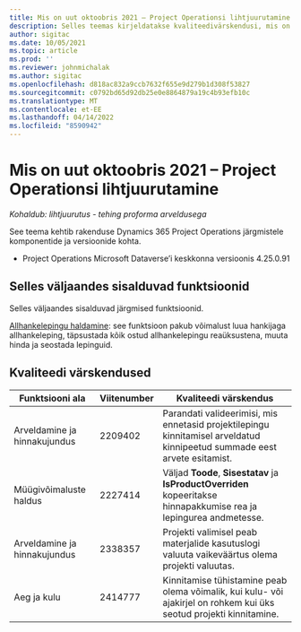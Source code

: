 ```yaml
---
title: Mis on uut oktoobris 2021 – Project Operationsi lihtjuurutamine
description: Selles teemas kirjeldatakse kvaliteedivärskendusi, mis on saadaval Project Operationsi lihtjuurutuse 2021. aasta oktoobri väljalaskes.
author: sigitac
ms.date: 10/05/2021
ms.topic: article
ms.prod: ''
ms.reviewer: johnmichalak
ms.author: sigitac
ms.openlocfilehash: d818ac832a9ccb7632f655e9d279b1d308f53827
ms.sourcegitcommit: c0792bd65d92db25e0e8864879a19c4b93efb10c
ms.translationtype: MT
ms.contentlocale: et-EE
ms.lasthandoff: 04/14/2022
ms.locfileid: "8590942"
---
```

# <a name="whats-new-october-2021---project-operations-lite-deployment"></a>Mis on uut oktoobris 2021 – Project Operationsi lihtjuurutamine

_Kohaldub: lihtjuurutus - tehing proforma arveldusega_

See teema kehtib rakenduse Dynamics 365 Project Operations järgmistele komponentide ja versioonide kohta.

  - Project Operations Microsoft Dataverse’i keskkonna versioonis 4.25.0.91


## <a name="features-included-in-this-release"></a>Selles väljaandes sisalduvad funktsioonid

Selles väljaandes sisalduvad järgmised funktsioonid.

[Allhankelepingu haldamine](../subcontracting/managing-subcontracts-overview.md): see funktsioon pakub võimalust luua hankijaga allhankeleping, täpsustada kõik ostud allhankelepingu reaüksustena, muuta hinda ja seostada lepinguid.


## <a name="quality-updates"></a>Kvaliteedi värskendused

| **Funktsiooni ala** | **Viitenumber** | **Kvaliteedi värskendus** |
| --- | --- | --- |
| Arveldamine ja hinnakujundus | 2209402 | Parandati valideerimisi, mis ennetasid projektilepingu kinnitamisel arveldatud kinnipeetud summade eest arvete esitamist. |
|   Müügivõimaluste haldus | 2227414 | Väljad **Toode**, **Sisestatav** ja **IsProductOverriden** kopeeritakse hinnapakkumise rea ja lepingurea andmetesse. |
| Arveldamine ja hinnakujundus | 2338357 | Projekti valimisel peab materjalide kasutuslogi valuuta vaikeväärtus olema projekti valuutas. |
| Aeg ja kulu | 2414777 | Kinnitamise tühistamine peab olema võimalik, kui kulu- või ajakirjel on rohkem kui üks seotud projekti kinnitamine. |

